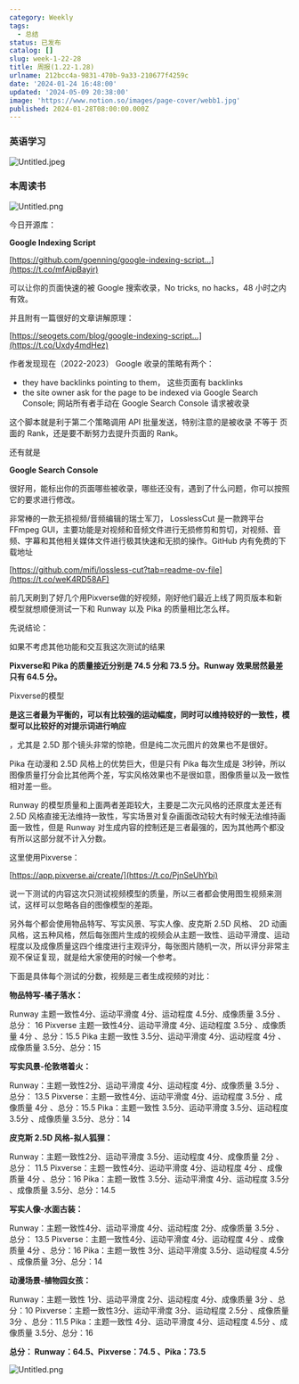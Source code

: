 ```yaml
---
category: Weekly
tags:
  - 总结
status: 已发布
catalog: []
slug: week-1-22-28
title: 周报(1.22-1.28)
urlname: 212bcc4a-9831-470b-9a33-210677f4259c
date: '2024-01-24 16:48:00'
updated: '2024-05-09 20:38:00'
image: 'https://www.notion.so/images/page-cover/webb1.jpg'
published: 2024-01-28T08:00:00.000Z
---
```


### 英语学习


![Untitled.jpeg](https://prod-files-secure.s3.us-west-2.amazonaws.com/5d24fe63-e567-4804-86f9-9fdc62e13082/13f89310-e18e-4344-b5f8-95c58ff07f1e/Untitled.jpeg?X-Amz-Algorithm=AWS4-HMAC-SHA256&X-Amz-Content-Sha256=UNSIGNED-PAYLOAD&X-Amz-Credential=ASIAZI2LB466UA7HIOX6%2F20250304%2Fus-west-2%2Fs3%2Faws4_request&X-Amz-Date=20250304T213413Z&X-Amz-Expires=3600&X-Amz-Security-Token=IQoJb3JpZ2luX2VjEL3%2F%2F%2F%2F%2F%2F%2F%2F%2F%2FwEaCXVzLXdlc3QtMiJIMEYCIQD4avouq3kmVHTqijTebKkPWZBMJTDCov5CYdjCrUzJ6gIhAIwlSuwo1U6IbRjCNxAkl4jh7WTqJVYHS4Xx1mnf0eNrKogECPb%2F%2F%2F%2F%2F%2F%2F%2F%2F%2FwEQABoMNjM3NDIzMTgzODA1IgzyrwWmnMeejNqekpUq3AMT%2FDZbz%2FY0SyyQU087AjWup5H283imeYEWHk1hoU%2Bfvo%2Fce3GlrgwuT0hN4HeApC79Dna3wDnW9Hg4%2F1McfJfolms%2FlBrS4QbRN6P0P1AXSaD1Kp0xFNtdr1JvOsj0TtUBfHyysS4VENzyo4PmawujQBIbZQD9o%2FyvNQvrkLJboLAfOBq4%2BKnLH2TSsnSudDQoI0OKh0vc0HtOxR%2FpqZNjB4YsAGhT5ZxEWbIlbI5BwGmwTfeVrkpKA982VBS%2BUvMbKNJN61NRynOCv%2FIVaMm5Sws%2BxQCyOWaP4ooctL1fNfsc93szDNnUfUTKC7YvsI6e1Be9G36tnSyg0T2luFMj6H39V%2FdN%2B3NRsiwLiEQk5cvxZyWAnMzDsUiyN%2BAjQKvb%2FBGnaiesbTI2iqOdvUol77mVVJitmarpb37%2FeEfQ%2BqFt%2FP2Ak4%2BRPIoErKP6KUOG6j7n0%2B8%2BzjDiCQ1NtYrtJiIOgN8fG2lAs0Dy%2BFhCGegCmW6LwtruWoUmf3BVyN8GZRYO7AnZc3qifI0NxnYCaDSMcLn4HgAA23o9I0oveu%2BMu1MisDcQlTwXJaKrS2kz5KqW1%2Bo659ESkNwX8IJlT2s9g%2FfDMtPiPWJt7KjrQh8ux65t6oN5MQPWnTD62p2%2BBjqkAeBaxrYKLq%2BFBeZQfno1bhAAQnMUdrZklaQDhsjCDtUfMX0x%2FfmlWVepIygGuavicOdn%2FSLpKdnJER88Xmypi9LRDTqQ9ja%2BbKWdDcKI4%2FNiepFcx4oad2XxQHynghA65IRbTzhU3g1eOmZ4im9i6io68J40kCGbi4nj3AvDdlStWgQ%2Bzr%2F0qbjtqaN8hDNUXPkabqwv18A4Qtgf%2B9SwDSlhqr0N&X-Amz-Signature=0b718e107242f48cd18dfda47a90d77107bd4ac062a343d62431d20fd9afbe3d&X-Amz-SignedHeaders=host&x-id=GetObject)


### 本周读书


![Untitled.png](https://prod-files-secure.s3.us-west-2.amazonaws.com/5d24fe63-e567-4804-86f9-9fdc62e13082/4230a01f-03e6-45a7-9f78-5892b7e77e85/Untitled.png?X-Amz-Algorithm=AWS4-HMAC-SHA256&X-Amz-Content-Sha256=UNSIGNED-PAYLOAD&X-Amz-Credential=ASIAZI2LB466UA7HIOX6%2F20250304%2Fus-west-2%2Fs3%2Faws4_request&X-Amz-Date=20250304T213413Z&X-Amz-Expires=3600&X-Amz-Security-Token=IQoJb3JpZ2luX2VjEL3%2F%2F%2F%2F%2F%2F%2F%2F%2F%2FwEaCXVzLXdlc3QtMiJIMEYCIQD4avouq3kmVHTqijTebKkPWZBMJTDCov5CYdjCrUzJ6gIhAIwlSuwo1U6IbRjCNxAkl4jh7WTqJVYHS4Xx1mnf0eNrKogECPb%2F%2F%2F%2F%2F%2F%2F%2F%2F%2FwEQABoMNjM3NDIzMTgzODA1IgzyrwWmnMeejNqekpUq3AMT%2FDZbz%2FY0SyyQU087AjWup5H283imeYEWHk1hoU%2Bfvo%2Fce3GlrgwuT0hN4HeApC79Dna3wDnW9Hg4%2F1McfJfolms%2FlBrS4QbRN6P0P1AXSaD1Kp0xFNtdr1JvOsj0TtUBfHyysS4VENzyo4PmawujQBIbZQD9o%2FyvNQvrkLJboLAfOBq4%2BKnLH2TSsnSudDQoI0OKh0vc0HtOxR%2FpqZNjB4YsAGhT5ZxEWbIlbI5BwGmwTfeVrkpKA982VBS%2BUvMbKNJN61NRynOCv%2FIVaMm5Sws%2BxQCyOWaP4ooctL1fNfsc93szDNnUfUTKC7YvsI6e1Be9G36tnSyg0T2luFMj6H39V%2FdN%2B3NRsiwLiEQk5cvxZyWAnMzDsUiyN%2BAjQKvb%2FBGnaiesbTI2iqOdvUol77mVVJitmarpb37%2FeEfQ%2BqFt%2FP2Ak4%2BRPIoErKP6KUOG6j7n0%2B8%2BzjDiCQ1NtYrtJiIOgN8fG2lAs0Dy%2BFhCGegCmW6LwtruWoUmf3BVyN8GZRYO7AnZc3qifI0NxnYCaDSMcLn4HgAA23o9I0oveu%2BMu1MisDcQlTwXJaKrS2kz5KqW1%2Bo659ESkNwX8IJlT2s9g%2FfDMtPiPWJt7KjrQh8ux65t6oN5MQPWnTD62p2%2BBjqkAeBaxrYKLq%2BFBeZQfno1bhAAQnMUdrZklaQDhsjCDtUfMX0x%2FfmlWVepIygGuavicOdn%2FSLpKdnJER88Xmypi9LRDTqQ9ja%2BbKWdDcKI4%2FNiepFcx4oad2XxQHynghA65IRbTzhU3g1eOmZ4im9i6io68J40kCGbi4nj3AvDdlStWgQ%2Bzr%2F0qbjtqaN8hDNUXPkabqwv18A4Qtgf%2B9SwDSlhqr0N&X-Amz-Signature=c2a97f4135f2bbd90b2da3d075d3e142033ea9402d316564d5c658ccda9168a5&X-Amz-SignedHeaders=host&x-id=GetObject)


今日开源库：


**Google Indexing Script**


[https://github.com/goenning/google-indexing-script…](https://t.co/mfAipBayir)


可以让你的页面快速的被 Google 搜索收录，No tricks, no hacks，48 小时之内有效。

并且附有一篇很好的文章讲解原理：


[https://seogets.com/blog/google-indexing-script…](https://t.co/Uxdy4mdHez)


作者发现现在（2022-2023） Google 收录的策略有两个：

- they have backlinks pointing to them， 这些页面有 backlinks
- the site owner ask for the page to be indexed via Google Search Console; 网站所有者手动在 Google Search Console 请求被收录

这个脚本就是利于第二个策略调用 API 批量发送，特别注意的是被收录 不等于 页面的 Rank，还是要不断努力去提升页面的 Rank。

还有就是


**Google Search Console**


很好用，能标出你的页面哪些被收录，哪些还没有，遇到了什么问题，你可以按照它的要求进行修改。


非常棒的一款无损视频/音频编辑的瑞士军刀， LosslessCut 是一款跨平台 FFmpeg GUI，主要功能是对视频和音频文件进行无损修剪和剪切，对视频、音频、字幕和其他相关媒体文件进行极其快速和无损的操作。GitHub 内有免费的下载地址


[https://github.com/mifi/lossless-cut?tab=readme-ov-file](https://t.co/weK4RD58AF)


前几天刷到了好几个用Pixverse做的好视频，刚好他们最近上线了网页版本和新模型就想顺便测试一下和 Runway 以及 Pika 的质量相比怎么样。

先说结论：

如果不考虑其他功能和交互我这次测试的结果


**Pixverse和 Pika 的质量接近分别是 74.5 分和 73.5 分。Runway 效果居然最差只有 64.5 分。**


Pixverse的模型


**是这三者最为平衡的，可以有比较强的运动幅度，同时可以维持较好的一致性，模型可以比较好的对提示词进行响应**


，尤其是 2.5D 那个镜头非常的惊艳，但是纯二次元图片的效果也不是很好。

Pika 在动漫和 2.5D 风格上的优势巨大，但是只有 Pika 每次生成是 3秒钟，所以图像质量打分会比其他两个差，写实风格效果也不是很如意，图像质量以及一致性相对差一些。

Runway 的模型质量和上面两者差距较大，主要是二次元风格的还原度太差还有 2.5D 风格直接无法维持一致性，写实场景对复杂画面改动较大有时候无法维持画面一致性，但是 Runway 对生成内容的控制还是三者最强的，因为其他两个都没有所以这部分就不计入分数。

这里使用Pixverse：


[https://app.pixverse.ai/create/](https://t.co/PjnSeUhYbi)


说一下测试的内容这次只测试视频模型的质量，所以三者都会使用图生视频来测试，这样可以忽略各自的图像模型的差距。

另外每个都会使用物品特写、写实风景、写实人像、皮克斯 2.5D 风格、 2D 动画风格，这五种风格，然后每张图片生成的视频会从主题一致性、运动平滑度、运动程度以及成像质量这四个维度进行主观评分，每张图片随机一次，所以评分非常主观不保证复现，就是给大家使用的时候一个参考。

下面是具体每个测试的分数，视频是三者生成视频的对比：


**物品特写-橘子落水：**


Runway   主题一致性4分、运动平滑度 4分、运动程度 4.5分、成像质量 3.5分 、总分： 16
Pixverse 主题一致性4分、运动平滑度 4分、运动程度 3.5分 、成像质量 4分 、总分：15.5
Pika 主题一致性 3.5分、运动平滑度 4分、运动程度 4分 、成像质量 3.5分、总分：15


**写实风景-伦敦塔着火：**


Runway：主题一致性2分、运动平滑度 4分、运动程度 4分、成像质量 3.5分 、总分： 13.5
Pixverse：主题一致性4分、运动平滑度 4分、运动程度 3.5分 、成像质量 4分 、总分：15.5
Pika：主题一致性 3.5分、运动平滑度 3.5分、运动程度 3.5分 、成像质量 3.5分、总分：14


**皮克斯 2.5D 风格-拟人狐狸：**


Runway：主题一致性2分、运动平滑度 3.5分、运动程度 4分、成像质量 2分 、总分： 11.5
Pixverse：主题一致性4分、运动平滑度 4分、运动程度 4分 、成像质量 4分 、总分：16
Pika：主题一致性 3.5分、运动平滑度 4分、运动程度 3.5分 、成像质量 3.5分、总分：14.5


**写实人像-水面古装：**


Runway：主题一致性4分、运动平滑度 4分、运动程度 2分、成像质量 3.5分 、总分： 13.5
Pixverse：主题一致性4分、运动平滑度 4分、运动程度 4分 、成像质量 4分 、总分：16
Pika：主题一致性 3分、运动平滑度 3.5分、运动程度 4.5分 、成像质量 3分、总分：14


**动漫场景-植物园女孩：**


Runway：主题一致性 1分、运动平滑度 2分、运动程度 4分、成像质量 3分 、总分：10
Pixverse：主题一致性3分、运动平滑度 3分、运动程度 2.5分 、成像质量 3分 、总分：11.5
Pika：主题一致性 4分、运动平滑度 4分、运动程度 4.5分 、成像质量 3.5分、总分：16


**总分： Runway：64.5、Pixverse：74.5 、Pika：73.5**


![Untitled.png](https://prod-files-secure.s3.us-west-2.amazonaws.com/5d24fe63-e567-4804-86f9-9fdc62e13082/8e04e5ad-2b05-4144-8058-53bf010acfd3/Untitled.png?X-Amz-Algorithm=AWS4-HMAC-SHA256&X-Amz-Content-Sha256=UNSIGNED-PAYLOAD&X-Amz-Credential=ASIAZI2LB466UA7HIOX6%2F20250304%2Fus-west-2%2Fs3%2Faws4_request&X-Amz-Date=20250304T213413Z&X-Amz-Expires=3600&X-Amz-Security-Token=IQoJb3JpZ2luX2VjEL3%2F%2F%2F%2F%2F%2F%2F%2F%2F%2FwEaCXVzLXdlc3QtMiJIMEYCIQD4avouq3kmVHTqijTebKkPWZBMJTDCov5CYdjCrUzJ6gIhAIwlSuwo1U6IbRjCNxAkl4jh7WTqJVYHS4Xx1mnf0eNrKogECPb%2F%2F%2F%2F%2F%2F%2F%2F%2F%2FwEQABoMNjM3NDIzMTgzODA1IgzyrwWmnMeejNqekpUq3AMT%2FDZbz%2FY0SyyQU087AjWup5H283imeYEWHk1hoU%2Bfvo%2Fce3GlrgwuT0hN4HeApC79Dna3wDnW9Hg4%2F1McfJfolms%2FlBrS4QbRN6P0P1AXSaD1Kp0xFNtdr1JvOsj0TtUBfHyysS4VENzyo4PmawujQBIbZQD9o%2FyvNQvrkLJboLAfOBq4%2BKnLH2TSsnSudDQoI0OKh0vc0HtOxR%2FpqZNjB4YsAGhT5ZxEWbIlbI5BwGmwTfeVrkpKA982VBS%2BUvMbKNJN61NRynOCv%2FIVaMm5Sws%2BxQCyOWaP4ooctL1fNfsc93szDNnUfUTKC7YvsI6e1Be9G36tnSyg0T2luFMj6H39V%2FdN%2B3NRsiwLiEQk5cvxZyWAnMzDsUiyN%2BAjQKvb%2FBGnaiesbTI2iqOdvUol77mVVJitmarpb37%2FeEfQ%2BqFt%2FP2Ak4%2BRPIoErKP6KUOG6j7n0%2B8%2BzjDiCQ1NtYrtJiIOgN8fG2lAs0Dy%2BFhCGegCmW6LwtruWoUmf3BVyN8GZRYO7AnZc3qifI0NxnYCaDSMcLn4HgAA23o9I0oveu%2BMu1MisDcQlTwXJaKrS2kz5KqW1%2Bo659ESkNwX8IJlT2s9g%2FfDMtPiPWJt7KjrQh8ux65t6oN5MQPWnTD62p2%2BBjqkAeBaxrYKLq%2BFBeZQfno1bhAAQnMUdrZklaQDhsjCDtUfMX0x%2FfmlWVepIygGuavicOdn%2FSLpKdnJER88Xmypi9LRDTqQ9ja%2BbKWdDcKI4%2FNiepFcx4oad2XxQHynghA65IRbTzhU3g1eOmZ4im9i6io68J40kCGbi4nj3AvDdlStWgQ%2Bzr%2F0qbjtqaN8hDNUXPkabqwv18A4Qtgf%2B9SwDSlhqr0N&X-Amz-Signature=dba0881642cf2ce18be5d7a2f51d153b48c1dc0c0e3a46cc5cd99e141ba57875&X-Amz-SignedHeaders=host&x-id=GetObject)

